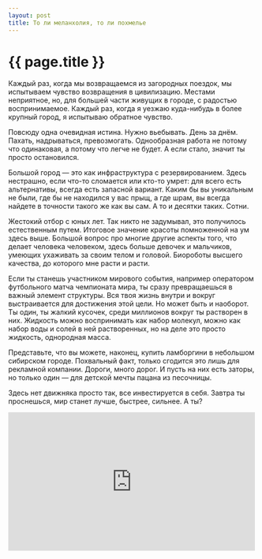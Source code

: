 ```yaml
---
layout: post
title: То ли меланхолия, то ли похмелье
---
```

# {{ page.title }}

Каждый раз, когда мы возвращаемся из загородных поездок, мы испытываем чувство возвращения в цивилизацию. Местами неприятное, но, для большей части живущих в городе, с радостью воспринимаемое. Каждый раз, когда я уезжаю куда-нибудь в более крупный город, я испытываю обратное чувство. 

Повсюду одна очевидная истина. Нужно вьебывать. День за днём. Пахать, надрываться, превозмогать. Однообразная работа не потому что одинаковая, а потому что легче не будет. А если стало, значит ты просто остановился. 

Большой город — это как инфраструктура с резервированием. Здесь нестрашно, если что-то сломается или кто-то умрет: для всего есть альтернативы, всегда есть запасной вариант. Каким бы вы уникальным не были, где бы не находился у вас прыщ, а где шрам, вы всегда найдете в точности такого же как вы сам. А то и десятки таких. Сотни. 

Жестокий отбор с юных лет. Так никто не задумывал, это получилось естественным путем. Итоговое значение красоты помноженной на ум здесь выше. Большой вопрос про многие другие аспекты того, что делает человека человеком, здесь больше девочек и мальчиков, умеющих ухаживать за своим телом и головой. Биороботы высшего качества, до которого мне расти и расти.

Если ты станешь участником мирового события, например оператором футбольного матча чемпионата мира, ты сразу превращаешься в важный элемент структуры. Вся твоя жизнь внутри и вокруг выстраивается для достижения этой цели. Но может быть и наоборот. Ты один, ты жалкий кусочек, среди миллионов вокруг ты растворен в них. Жидкость можно воспринимать как набор молекул, можно как набор воды и солей в ней растворенных, но на деле это просто жидкость, однородная масса.

Представьте, что вы можете, наконец, купить ламборгини в небольшом сибирском городе. Похвальный факт, только сгодится это лишь для рекламной компании. Дороги, много дорог. И пусть на них есть заторы, но только один — для детской мечты пацана из песочницы.

Здесь нет движняка просто так, все инвестируется в себя. Завтра ты проснешься, мир станет лучше, быстрее, сильнее. А ты?

<iframe allowfullscreen="" frameborder="0" height="281" mozallowfullscreen="" src="http://player.vimeo.com/video/46371668" webkitallowfullscreen="" width="500"></iframe>
